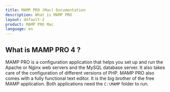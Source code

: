```yaml
---
title: MAMP PRO (Mac) Documentation
description: What is MAMP PRO
layout: default-2
product: MAMP PRO Mac
language: en
---
```


## What is MAMP PRO 4 ?

MAMP PRO is a configuration application that helps you set up and run the Apache or Nginx web servers and the MySQL database server. It also takes care of the configuration of different versions of PHP. MAMP PRO also comes with a fully functional text editor. It is the big brother of the free MAMP application. Both applications need the `C:\MAMP` folder to run.



